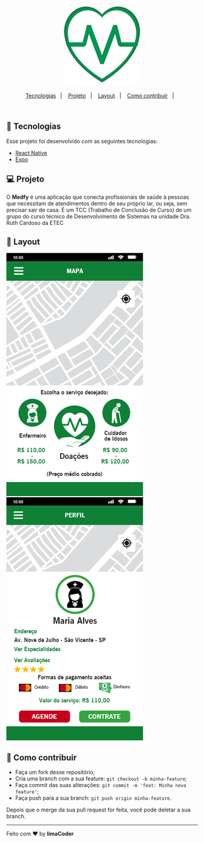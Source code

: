 <h1 align="center">
    <img alt="Medfy" src="src/assets/logo.png" width="200px" />
</h1>

<p align="center">
  <a href="#rocket-tecnologias">Tecnologias</a>&nbsp;&nbsp;&nbsp;|&nbsp;&nbsp;&nbsp;
  <a href="#-projeto">Projeto</a>&nbsp;&nbsp;&nbsp;|&nbsp;&nbsp;&nbsp;
  <a href="#-layout">Layout</a>&nbsp;&nbsp;&nbsp;|&nbsp;&nbsp;&nbsp;
  <a href="#-como-contribuir">Como contribuir</a>&nbsp;&nbsp;&nbsp;|&nbsp;&nbsp;&nbsp;
</p>

<br>

## :rocket: Tecnologias

Esse projeto foi desenvolvido com as seguintes tecnologias:

- [React Native](https://facebook.github.io/react-native/)
- [Expo](https://expo.io/)

## 💻 Projeto

O **Medfy** é uma aplicação que conecta profissionais de saúde à pessoas que necessitam de atendimentos dentro de seu próprio lar, ou seja, sem precisar sair de casa.
É um TCC (Trabalho de Conclusão de Curso) de um grupo do curso técnico de Desenvolvimento de Sistemas na unidade Dra. Ruth Cardoso da ETEC

## :iphone: Layout
    
<img alt="Tela Inicial" src="src/assets/Tela Mapa.png" />
<img alt="Tela de Pedido" src="src/assets/Tela Enfermeiro.png"/>

## 🤔 Como contribuir

- Faça um fork desse repositório;
- Cria uma branch com a sua feature: `git checkout -b minha-feature`;
- Faça commit das suas alterações: `git commit -m 'feat: Minha nova feature'`;
- Faça push para a sua branch: `git push origin minha-feature`.

Depois que o merge da sua pull request for feita, você pode deletar a sua branch.

---

Feito com ❤️ by **limaCoder**
